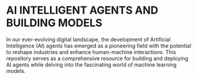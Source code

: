 # AI INTELLIGENT AGENTS AND BUILDING MODELS
In our ever-evolving digital landscape, the development of Artificial Intelligence (AI) agents has emerged as a pioneering field with the potential to reshape industries and enhance human-machine interactions. This repository serves as a comprehensive resource for building and deploying AI agents while delving into the fascinating world of machine learning models.
